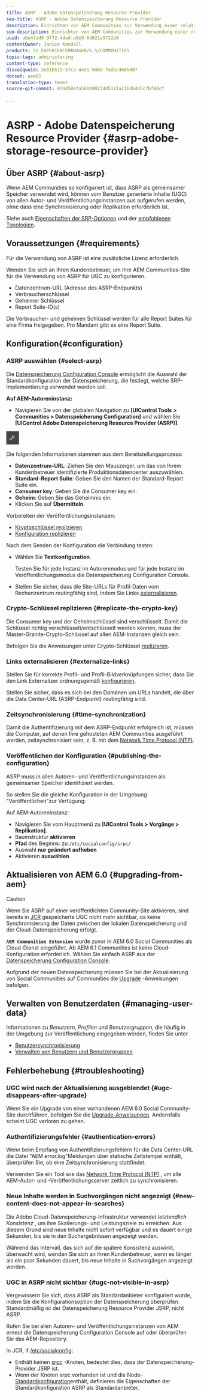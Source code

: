 ```yaml
---
title: ASRP - Adobe Datenspeicherung Resource Provider
seo-title: ASRP - Adobe Datenspeicherung Resource Provider
description: Einrichten von AEM Communities zur Verwendung einer relationalen Datenbank als gemeinsamen Speicher
seo-description: Einrichten von AEM Communities zur Verwendung einer relationalen Datenbank als gemeinsamen Speicher
uuid: abe47ad9-9f72-4dad-a5e9-6d621a9722d4
contentOwner: Janice Kendall
products: SG_EXPERIENCEMANAGER/6.5/COMMUNITIES
topic-tags: administering
content-type: reference
discoiquuid: 3e81b519-57ca-4ee1-94bd-7adac4605407
docset: aem65
translation-type: tm+mt
source-git-commit: 974d58efa560b90234d5121a11bdb445c7bf94cf

---
```



# ASRP - Adobe Datenspeicherung Resource Provider {#asrp-adobe-storage-resource-provider}

## Über ASRP {#about-asrp}

Wenn AEM Communities so konfiguriert ist, dass ASRP als gemeinsamer Speicher verwendet wird, können vom Benutzer generierte Inhalte (UGC) von allen Autor- und Veröffentlichungsinstanzen aus aufgerufen werden, ohne dass eine Synchronisierung oder Replikation erforderlich ist.

Siehe auch [Eigenschaften der SRP-Optionen](/help/communities/working-with-srp.md#characteristics-of-srp-options) und der [empfohlenen Topologien](/help/communities/topologies.md).

## Voraussetzungen {#requirements}

Für die Verwendung von ASRP ist eine zusätzliche Lizenz erforderlich.

Wenden Sie sich an Ihren Kundenbetreuer, um Ihre AEM Communities-Site für die Verwendung von ASRP für UGC zu konfigurieren.

* Datenzentrum-URL (Adresse des ASRP-Endpunkts)
* Verbraucherschlüssel
* Geheimer Schlüssel
* Report Suite-ID(s)

Die Verbraucher- und geheimen Schlüssel werden für alle Report Suites für eine Firma freigegeben. Pro Mandant gibt es eine Report Suite.

## Konfiguration{#configuration}

### ASRP auswählen {#select-asrp}

Die [Datenspeicherung Configuration Console](/help/communities/srp-config.md) ermöglicht die Auswahl der Standardkonfiguration der Datenspeicherung, die festlegt, welche SRP-Implementierung verwendet werden soll.

**Auf AEM-Autoreninstanz:**

* Navigieren Sie von der globalen Navigation zu **[UIControl Tools > Communities > Datenspeicherung Configuration]** und wählen Sie **[UIControl Adobe Datenspeicherung Resource Provider (ASRP)]**.

![chlimage_1-30](assets/chlimage_1-30.png)

Die folgenden Informationen stammen aus dem Bereitstellungsprozess:

* **Datenzentrum-URL**: Ziehen Sie den Mauszeiger, um das von Ihrem Kundenbetreuer identifizierte Produktionsdatencenter auszuwählen.
* **Standard-Report Suite**: Geben Sie den Namen der Standard-Report Suite ein.
* **Consumer key**: Geben Sie die Consumer key ein.
* **Geheim**: Geben Sie das Geheimnis ein.
* Klicken Sie auf **Übermitteln**.

Vorbereiten der Veröffentlichungsinstanzen:

* [Kryptoschlüssel replizieren](#replicate-the-crypto-key)
* [Konfiguration replizieren](#publishing-the-configuration)

Nach dem Senden der Konfiguration die Verbindung testen:

* Wählen Sie **Testkonfiguration**.

   Testen Sie für jede Instanz im Autorenmodus und für jede Instanz im Veröffentlichungsmodus die Datenspeicherung Configuration Console.

* Stellen Sie sicher, dass die Site-URLs für Profil-Daten vom Rechenzentrum routingfähig sind, indem Sie Links [externalisieren](#externalize-links).

### Crypto-Schlüssel replizieren {#replicate-the-crypto-key}

Die Consumer key und der Geheimschlüssel sind verschlüsselt. Damit die Schlüssel richtig verschlüsselt/entschlüsselt werden können, muss der Master-Granite-Crypto-Schlüssel auf allen AEM-Instanzen gleich sein.

Befolgen Sie die Anweisungen unter Crypto-Schlüssel [replizieren](/help/communities/deploy-communities.md#replicate-the-crypto-key).

### Links externalisieren {#externalize-links}

Stellen Sie für korrekte Profil- und Profil-Bildverknüpfungen sicher, dass Sie den Link Externalizer ordnungsgemäß [konfigurieren](/help/sites-developing/externalizer.md).

Stellen Sie sicher, dass es sich bei den Domänen um URLs handelt, die über die Data Center-URL (ASRP-Endpunkt) routingfähig sind.

### Zeitsynchronisierung {#time-synchronization}

Damit die Authentifizierung mit dem ASRP-Endpunkt erfolgreich ist, müssen die Computer, auf denen Ihre gehosteten AEM Communities ausgeführt werden, zeitsynchronisiert sein, z. B. mit dem [Network Time Protocol (NTP)](https://www.ntp.org/).

### Veröffentlichen der Konfiguration {#publishing-the-configuration}

ASRP muss in allen Autoren- und Veröffentlichungsinstanzen als gemeinsamer Speicher identifiziert werden.

So stellen Sie die gleiche Konfiguration in der Umgebung &quot;Veröffentlichen&quot;zur Verfügung:

Auf AEM-Autoreninstanz:

* Navigieren Sie vom Hauptmenü zu **[UIControl Tools > Vorgänge > Replikation]**.
* Baumstruktur **aktivieren**
* **Pfad** des Beginns: zu `/etc/socialconfig/srpc/`
* Auswahl **nur geändert aufheben**
* Aktivieren **auswählen**

## Aktualisieren von AEM 6.0 {#upgrading-from-aem}

>[!CAUTION]
>
>Wenn Sie ASRP auf einer veröffentlichten Community-Site aktivieren, sind bereits in [JCR](/help/communities/jsrp.md) gespeicherte UGC nicht mehr sichtbar, da keine Synchronisierung der Daten zwischen der lokalen Datenspeicherung und der Cloud-Datenspeicherung erfolgt.

**`AEM Communities Extension`** wurde zuvor in AEM 6.0 Social Communities als Cloud-Dienst eingeführt. Ab AEM 6.1 Communities ist keine Cloud-Konfiguration erforderlich. Wählen Sie einfach ASRP aus der [Datenspeicherung Configuration Console](/help/communities/srp-config.md).

Aufgrund der neuen Datenspeicherung müssen Sie bei der Aktualisierung von Social Communities auf Communities die [Upgrade](/help/communities/upgrade.md#adobe-cloud-storage) -Anweisungen befolgen.

## Verwalten von Benutzerdaten {#managing-user-data}

Informationen zu *Benutzern*, *Profilen* und *Benutzergruppen*, die häufig in der Umgebung zur Veröffentlichung eingegeben werden, finden Sie unter

* [Benutzersynchronisierung](/help/communities/sync.md)
* [Verwalten von Benutzern und Benutzergruppen](/help/communities/users.md)

## Fehlerbehebung {#troubleshooting}

### UGC wird nach der Aktualisierung ausgeblendet {#ugc-disappears-after-upgrade}

Wenn Sie ein Upgrade von einer vorhandenen AEM 6.0 Social Community-Site durchführen, befolgen Sie die [Upgrade-Anweisungen](/help/communities/upgrade.md#adobe-cloud-storage). Andernfalls scheint UGC verloren zu gehen.

### Authentifizierungsfehler {#authentication-errors}

Wenn beim Empfang von Authentifizierungsfehlern für die Data Center-URL die Datei &quot;AEM error.log&quot;Meldungen über statische Zeitstempel enthält, überprüfen Sie, ob eine Zeitsynchronisierung stattfindet.

Verwenden Sie ein Tool wie das [Network Time Protocol (NTP)](https://www.ntp.org/) , um alle AEM-Autor- und -Veröffentlichungsserver zeitlich zu synchronisieren.

### Neue Inhalte werden in Suchvorgängen nicht angezeigt {#new-content-does-not-appear-in-searches}

Die Adobe Cloud-Datenspeicherung-Infrastruktur verwendet *letztendlich Konsistenz* , um ihre Skalierungs- und Leistungsziele zu erreichen. Aus diesem Grund sind neue Inhalte nicht sofort verfügbar und es dauert einige Sekunden, bis sie in den Suchergebnissen angezeigt werden.

Während das Intervall, das sich auf die spätere Konsistenz auswirkt, überwacht wird, wenden Sie sich an Ihren Kundenbetreuer, wenn es länger als ein paar Sekunden dauert, bis neue Inhalte in Suchvorgängen angezeigt werden.

### UGC in ASRP nicht sichtbar {#ugc-not-visible-in-asrp}

Vergewissern Sie sich, dass ASRP als Standardanbieter konfiguriert wurde, indem Sie die Konfigurationsoption der Datenspeicherung überprüfen. Standardmäßig ist der Datenspeicherung Resource Provider JSRP, nicht ASRP.

Rufen Sie bei allen Autoren- und Veröffentlichungsinstanzen von AEM erneut die Datenspeicherung Configuration Console auf oder überprüfen Sie das AEM-Repository.

In JCR, if [/etc/socialconfig](https://localhost:4502/crx/de/index.jsp#/etc/socialconfig/):

* Enthält keinen [srpc](https://localhost:4502/crx/de/index.jsp#/etc/socialconfig/srpc) -Knoten, bedeutet dies, dass der Datenspeicherung-Provider JSRP ist.
* Wenn der Knoten srpc vorhanden ist und die Node- [Standardkonfiguration](https://localhost:4502/crx/de/index.jsp#/etc/socialconfig/srpc/defaultconfiguration)enthält, definieren die Eigenschaften der Standardkonfiguration ASRP als Standardanbieter.

